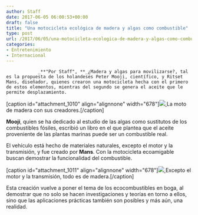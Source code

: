 ```yaml
---
author: Staff
date: 2017-06-05 06:00:53+00:00
draft: false
title: "Una motocicleta ecológica de madera y algas como combustible"
type: post
url: /2017/06/05/una-motocicleta-ecologica-de-madera-y-algas-como-combustible/
categories:
- Entretenimiento
- Internacional
---
```



				_**"Por Staff", **_¿Madera y algas para movilizarse?, tal es la propuesta de los holandeses Peter Mooji, científico, y Ritset Mans, diseñador, quienes crearon una motocicleta hecha con el primero de estos elementos, mientras del segundo se genera el aceite que le permite desplazamiento.

[caption id="attachment_1010" align="alignnone" width="678"][![](/uploads/2017/06/LaMotoConCreadores.jpg)
](/uploads/2017/06/LaMotoConCreadores.jpg) La moto de madera con sus creadores.[/caption]

**Mooji**, quien se ha dedicado al estudio de las algas como sustitutos de los combustibles fósiles, escribió un libro en el que plantea que el aceite proveniente de las plantas marinas puede ser un combustible real.

El vehículo está hecho de materiales naturales, excepto el motor y la transmisión, y fue creado por **Mans**. Con la motocicleta ecoamigable buscan demostrar la funcionalidad del combustible.

[caption id="attachment_1011" align="alignnone" width="678"][![](/uploads/2017/06/ExceptoMotorTransmiciónTodoEsMadera.jpg)
](/uploads/2017/06/ExceptoMotorTransmiciónTodoEsMadera.jpg) Excepto el motor y la transmisión, todo es de madera.[/caption]

Esta creación vuelve a poner el tema de los ecocombustibles en boga, al demostrar que no solo se hacen investigaciones y teorías en torno a ellos, sino que las aplicaciones prácticas también son posibles y más aún, una realidad.

		
